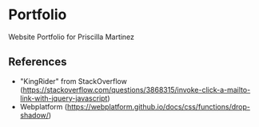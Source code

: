 # Portfolio
Website Portfolio for Priscilla Martinez

## References 
- "KingRider" from StackOverflow (https://stackoverflow.com/questions/3868315/invoke-click-a-mailto-link-with-jquery-javascript)
- Webplatform (https://webplatform.github.io/docs/css/functions/drop-shadow/)

